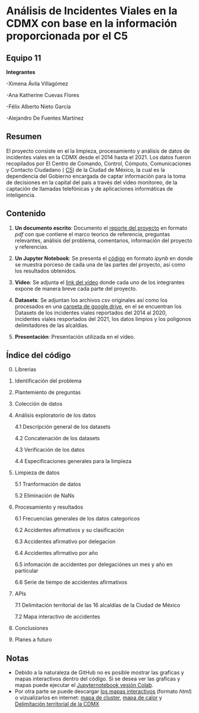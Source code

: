 # Análisis de Incidentes Viales en la CDMX con base en la información proporcionada por el C5

## Equipo 11

**Integrantes**

-Ximena Ávila Villagómez

-Ana Katherine Cuevas Flores

-Félix Alberto Nieto García

-Alejandro De Fuentes Martínez

## Resumen 
El proyecto consiste en el la limpieza, procesamiento y análisis de datos de incidentes viales en la CDMX desde el 2014 hasta el 2021. Los datos fueron recopilados por El Centro de Comando, Control, Cómputo, Comunicaciones y Contacto Ciudadano  ( [C5](https://www.c5.cdmx.gob.mx/)) de la Ciudad de México, la cual es la dependencia del Gobierno  encargada de captar información para la toma de decisiones en la capital del país a través del video monitoreo, de la captación de llamadas telefónicas y de aplicaciones informáticas de inteligencia. 

## Contenido

1. **Un documento escrito**: 
Documento el [reporte del proyecto](https://github.com/Felix-07/Proyecto-Final-Python/blob/main/Entrega_Final_Procesamiento_Ximena%C3%81vila_AnaCuevas_FelixNieto_AlejandroFuentes/Reporte%20-%20Proyecto%20Incidentes%20Viales%20en%20la%20CDMX%20-%20C5%20-%2013%20Agosto%202021.pdf) en formato *pdf* con  que contiene el marco teorico de referencia, preguntas relevantes, análisis del problema, comentarios, información del proyecto y referencias. 

2. **Un Jupyter Notebook**: 
 Se presenta el [código](https://github.com/Felix-07/Proyecto-Final-Python/blob/main/Entrega_Final_Procesamiento_Ximena%C3%81vila_AnaCuevas_FelixNieto_AlejandroFuentes/Proyecto%20Incidentes%20Viales%20en%20la%20CDMX%20.ipynb) en formato *ipynb* en donde se muestra porceso de cada una de las partes del proyecto, así como los resultados obtenidos. 

3. **Vídeo**:
Se adjunta el [link del vídeo](https://www.youtube.com/watch?v=H1bo_fPujoQ) donde cada uno de los integrantes expone de manera breve cada parte del proyecto.

4. **Datasets**:
Se adjuntan los archivos *csv* originales así como los procesados en una [carpeta de google drive](https://drive.google.com/drive/folders/1ua_Z7qMB_qVfzblyBNlwf2it-tOIaGTK?usp=sharing), en el se encuentran los Datasets de los incidentes viales reportados del 2014 al 2020, incidentes viales resportados del 2021, los datos limpios y los poligonos delimitadores de las alcaldías.


5. **Presentación**:
Presentación utilizada en el vídeo.

## Índice del código
0. Líbrerias
1. Identificación del problema
2. Plantemiento de preguntas
3. Colección de datos
4. Análisis exploratorio de los datos

   4.1 Descripción general de los datasets
  
   4.2 Concatenación de los datasets
  
   4.3 Verificación de los datos
   
   4.4 Especificaciones generales para la limpieza
   
5. Limpieza de datos  

   5.1 Tranformación de datos
  
   5.2 Eliminación de NaNs
  
6. Procesamiento y resultados

   6.1 Frecuencias generales de los datos categoricos
  
   6.2 Accidentes afirmativos y su clasificación
  
   6.3 Accidentes afirmativo por delegacion 
  
   6.4 Accidentes afirmativo por año
  
   6.5 infomación de accidentes por delegaciónes  un mes y año en particular
  
   6.6 Serie de tiempo de accidentes afirmativos
  
7. APIs

   7.1 Delimitación territorial de las 16 alcaldías de la Ciudad de México
  
   7.2 Mapa interactivo de accidentes 
  
8. Conclusiones
9. Planes a futuro

## Notas
* Debido a la naturaleza de GitHub no es posible mostrar las graficas y mapas interactivos dentro del código. Si se desea ver las graficas y mapas puede ejecutar el [Jupyternotebook vesión Colab](https://colab.research.google.com/gist/Felix-07/47f2411f3466c46c877c6615656e4307/proyecto-final-python.ipynb).
* Por otra parte se puede descargar [los mapas interactivos](https://github.com/Felix-07/Proyecto-Final-Python/tree/main/Mapas%20interactivos) (formato *html*) o vizualizarlos en internet: [mapa de cluster](https://felix-07.github.io/Proyecto-Final-Python/Accidentes_A_2021_cluster.html), [mapa de calor](https://felix-07.github.io/Proyecto-Final-Python/accidentes_2021_5_heatmap.html) y [Delimitación territorial de la CDMX](https://felix-07.github.io/Proyecto-Final-Python/alcaldias.html)
